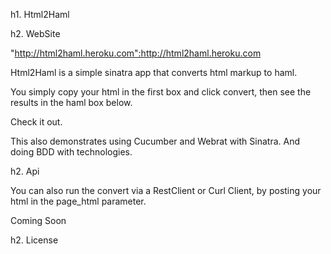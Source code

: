 h1. Html2Haml 

h2. WebSite

"http://html2haml.heroku.com":http://html2haml.heroku.com

Html2Haml is a simple sinatra app that converts html markup to haml.

You simply copy your html in the first box and click convert, then see the results in the haml box below.

Check it out.

This also demonstrates using Cucumber and Webrat with Sinatra.  And doing BDD with technologies.

h2. Api

You can also run the convert via a RestClient or Curl Client, by posting your html in the page_html parameter.

Coming Soon

h2. License
